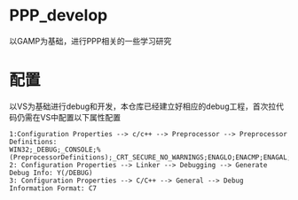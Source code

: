 # PPP_develop
以GAMP为基础，进行PPP相关的一些学习研究
# 配置
以VS为基础进行debug和开发，本仓库已经建立好相应的debug工程，首次拉代码仍需在VS中配置以下属性配置
```
1:Configuration Properties --> c/c++ --> Preprocessor --> Preprocessor Definitions:
WIN32;_DEBUG;_CONSOLE;%(PreprocessorDefinitions);_CRT_SECURE_NO_WARNINGS;ENAGLO;ENACMP;ENAGAL;ENAQZS;NFREQ=3
2: Configuration Properties --> Linker --> Debugging --> Generate Debug Info: Y(/DEBUG)
3: Configuration Properties --> C/C++ --> General --> Debug Information Format: C7
```
